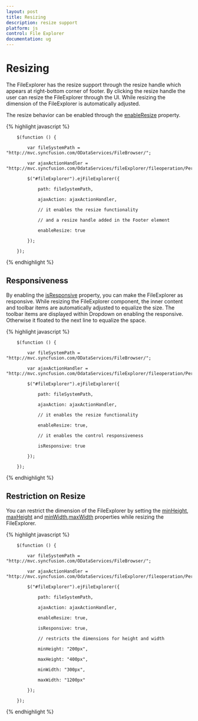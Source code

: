 ```yaml
---
layout: post
title: Resizing
description: resize support
platform: js
control: File Explorer
documentation: ug
---
```


# Resizing 

The FileExplorer has the resize support through the resize handle which appears at right-bottom corner of footer. By clicking the resize handle the user can resize the FileExplorer through the UI. While resizing the dimension of the FileExplorer is automatically adjusted.

The resize behavior can be enabled through the [enableResize](http://help.syncfusion.com/js/api/ejfileexplorer#members:enableresize) property. 

{% highlight javascript %}

        $(function () {

            var fileSystemPath = "http://mvc.syncfusion.com/ODataServices/FileBrowser/";

            var ajaxActionHandler = "http://mvc.syncfusion.com/OdataServices/fileExplorer/fileoperation/PerformAction";

            $("#fileExplorer").ejFileExplorer({

                path: fileSystemPath,

                ajaxAction: ajaxActionHandler,

                // it enables the resize functionality

                // and a resize handle added in the Footer element

                enableResize: true

            });

        });

{% endhighlight %}

## Responsiveness

By enabling the [isResponsive](http://help.syncfusion.com/js/api/ejfileexplorer#members:isresponsive) property, you can make the FileExplorer as responsive. While resizing the FileExplorer component, the inner content and toolbar items are automatically adjusted to equalize the size. The toolbar items are displayed within Dropdown on enabling the responsive. Otherwise it floated to the next line to equalize the space. 

{% highlight javascript %}

        $(function () {

            var fileSystemPath = "http://mvc.syncfusion.com/ODataServices/FileBrowser/";

            var ajaxActionHandler = "http://mvc.syncfusion.com/OdataServices/fileExplorer/fileoperation/PerformAction";

            $("#fileExplorer").ejFileExplorer({

                path: fileSystemPath,

                ajaxAction: ajaxActionHandler,

                // it enables the resize functionality

                enableResize: true,

                // it enables the control responsiveness

                isResponsive: true

            });

        });


{% endhighlight %}

## Restriction on Resize

You can restrict the dimension of the FileExplorer by setting the [minHeight](http://help.syncfusion.com/js/api/ejfileexplorer#members:minheight), [maxHeight](http://help.syncfusion.com/js/api/ejfileexplorer#members:maxheight) and [minWidth](http://help.syncfusion.com/js/api/ejfileexplorer#members:minwidth),[maxWidth](http://help.syncfusion.com/js/api/ejfileexplorer#members:maxwidth) properties while resizing the FileExplorer. 

{% highlight javascript %}

        $(function () {

            var fileSystemPath = "http://mvc.syncfusion.com/ODataServices/FileBrowser/";

            var ajaxActionHandler = "http://mvc.syncfusion.com/OdataServices/fileExplorer/fileoperation/PerformAction";

            $("#fileExplorer").ejFileExplorer({

                path: fileSystemPath,

                ajaxAction: ajaxActionHandler,

                enableResize: true,

                isResponsive: true,

                // restricts the dimensions for height and width

                minHeight: "200px",

                maxHeight: "400px",

                minWidth: "300px",

                maxWidth: "1200px"

            });

        });

{% endhighlight %}

